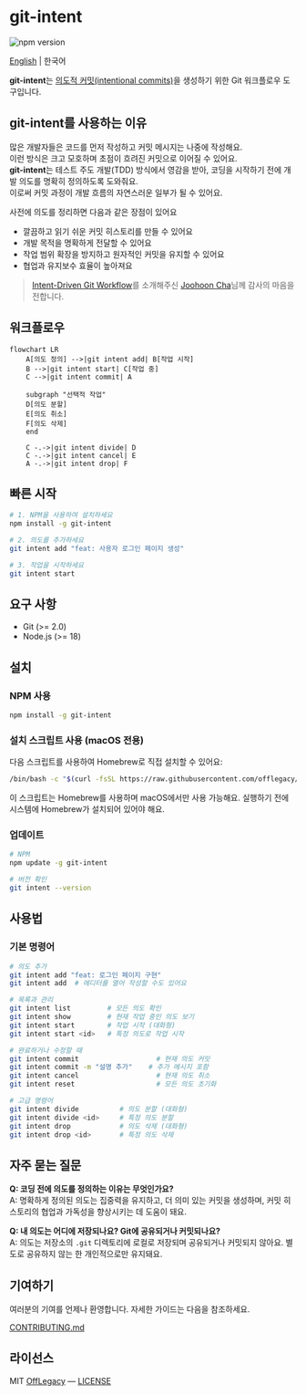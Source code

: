 # git-intent

![npm version](https://img.shields.io/npm/v/git-intent.svg)

[English](./README.md) | 한국어

**git-intent**는 [의도적 커밋(intentional commits)](https://intentionalcommits.org/)을 생성하기 위한 Git 워크플로우 도구입니다.

## git-intent를 사용하는 이유

많은 개발자들은 코드를 먼저 작성하고 커밋 메시지는 나중에 작성해요.  
이런 방식은 크고 모호하며 초점이 흐려진 커밋으로 이어질 수 있어요.  
**git-intent**는 테스트 주도 개발(TDD) 방식에서 영감을 받아, 코딩을 시작하기 전에 개발 의도를 명확히 정의하도록 도와줘요.  
이로써 커밋 과정이 개발 흐름의 자연스러운 일부가 될 수 있어요.

사전에 의도를 정리하면 다음과 같은 장점이 있어요
- 깔끔하고 읽기 쉬운 커밋 히스토리를 만들 수 있어요
- 개발 목적을 명확하게 전달할 수 있어요
- 작업 범위 확장을 방지하고 원자적인 커밋을 유지할 수 있어요
- 협업과 유지보수 효율이 높아져요


> [Intent-Driven Git Workflow](https://youtu.be/yDRs4Pl1Lq0?feature=shared)를 소개해주신 [Joohoon Cha](https://github.com/jcha0713)님께 감사의 마음을 전합니다.

## 워크플로우

```mermaid
flowchart LR
    A[의도 정의] -->|git intent add| B[작업 시작]
    B -->|git intent start| C[작업 중]
    C -->|git intent commit| A
    
    subgraph "선택적 작업"
    D[의도 분할]
    E[의도 취소]
    F[의도 삭제]
    end
    
    C -.->|git intent divide| D
    C -.->|git intent cancel| E
    A -.->|git intent drop| F
```

## 빠른 시작

```bash
# 1. NPM을 사용하여 설치하세요
npm install -g git-intent

# 2. 의도를 추가하세요
git intent add "feat: 사용자 로그인 페이지 생성"

# 3. 작업을 시작하세요
git intent start
```

## 요구 사항

- Git (>= 2.0)
- Node.js (>= 18)

## 설치

### NPM 사용

```bash
npm install -g git-intent
```

### 설치 스크립트 사용 (macOS 전용)

다음 스크립트를 사용하여 Homebrew로 직접 설치할 수 있어요:

```bash
/bin/bash -c "$(curl -fsSL https://raw.githubusercontent.com/offlegacy/git-intent/main/scripts/install.sh)"
```

이 스크립트는 Homebrew를 사용하며 macOS에서만 사용 가능해요. 실행하기 전에 시스템에 Homebrew가 설치되어 있어야 해요.

### 업데이트

```bash
# NPM
npm update -g git-intent

# 버전 확인
git intent --version
```

## 사용법

### 기본 명령어

```bash
# 의도 추가
git intent add "feat: 로그인 페이지 구현"
git intent add  # 에디터를 열어 작성할 수도 있어요

# 목록과 관리
git intent list         # 모든 의도 확인
git intent show         # 현재 작업 중인 의도 보기
git intent start        # 작업 시작 (대화형)
git intent start <id>   # 특정 의도로 작업 시작

# 완료하거나 수정할 때
git intent commit                   # 현재 의도 커밋
git intent commit -m "설명 추가"    # 추가 메시지 포함
git intent cancel                   # 현재 의도 취소
git intent reset                    # 모든 의도 초기화

# 고급 명령어
git intent divide          # 의도 분할 (대화형)
git intent divide <id>     # 특정 의도 분할
git intent drop            # 의도 삭제 (대화형)
git intent drop <id>       # 특정 의도 삭제
```

## 자주 묻는 질문

**Q: 코딩 전에 의도를 정의하는 이유는 무엇인가요?**  
A: 명확하게 정의된 의도는 집중력을 유지하고, 더 의미 있는 커밋을 생성하며, 커밋 히스토리의 협업과 가독성을 향상시키는 데 도움이 돼요.

**Q: 내 의도는 어디에 저장되나요? Git에 공유되거나 커밋되나요?**  
A: 의도는 저장소의 `.git` 디렉토리에 로컬로 저장되며 공유되거나 커밋되지 않아요. 별도로 공유하지 않는 한 개인적으로만 유지돼요.

## 기여하기

여러분의 기여를 언제나 환영합니다. 자세한 가이드는 다음을 참조하세요.

[CONTRIBUTING.md](./CONTRIBUTING.md)

## 라이선스

MIT [OffLegacy](https://github.com/offlegacy) — [LICENSE](./LICENSE)
